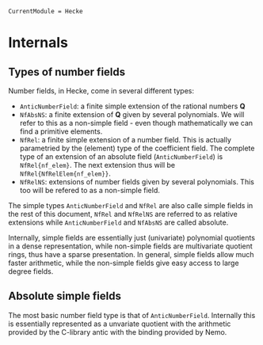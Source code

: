 ```@meta
CurrentModule = Hecke
```

# Internals

## Types of number fields

Number fields, in Hecke, come in several
different types:
 - `AnticNumberField`: a finite simple extension of the rational numbers $\mathbf{Q}$
 - `NfAbsNS`: a finite extension of $\mathbf{Q}$ given by several polynomials.
   We will refer to this as a non-simple field - even though mathematically
   we can find a primitive elements.
 - `NfRel`: a finite simple extension of a number field. This is
   actually parametried by the (element) type of the coefficient field.
   The complete type of an extension of an absolute field (`AnticNumberField`)
   is `NfRel{nf_elem}`. The next extension thus will be
   `NfRel{NfRelElem{nf_elem}}`.
 - `NfRelNS`: extensions of number fields given by several polynomials.
    This too will be refered to as a non-simple field.

The simple types `AnticNumberField` and `NfRel` are also calle simple
fields in the rest of this document, `NfRel` and `NfRelNS` are referred
to as relative extensions while `AnticNumberField` and `NfAbsNS` are
called absolute.

Internally, simple fields are essentially just (univariate) polynomial
quotients in a dense representation, while non-simple fields are
multivariate quotient rings, thus have a sparse presentation.
In general, simple fields allow much faster arithmetic, while
the non-simple fields give easy access to large degree fields.

## Absolute simple fields

The most basic number field type is that of `AnticNumberField`. Internally
this is essentially represented as a unvariate quotient with the
arithmetic provided by the C-library antic with the binding provided by Nemo.
